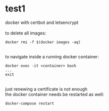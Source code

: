 # test1
docker with certbot and letsencrypt
\
\
to delete all images:
```
docker rmi -f $(docker images -aq)
```
\
to navigate inside a running docker container:
```
docker exec -it <container> bash
...
exit
```
\
just renewing a certificate is not enough  
the docker container needs be restarted as well:
```
docker-compose restart
```